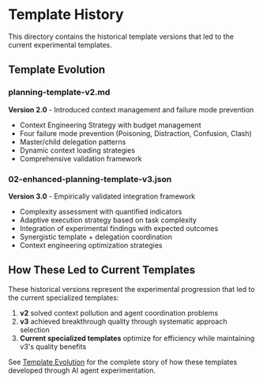 # Template History

This directory contains the historical template versions that led to the current experimental templates.

## Template Evolution

### planning-template-v2.md
**Version 2.0** - Introduced context management and failure mode prevention
- Context Engineering Strategy with budget management
- Four failure mode prevention (Poisoning, Distraction, Confusion, Clash)
- Master/child delegation patterns
- Dynamic context loading strategies
- Comprehensive validation framework

### 02-enhanced-planning-template-v3.json
**Version 3.0** - Empirically validated integration framework
- Complexity assessment with quantified indicators
- Adaptive execution strategy based on task complexity
- Integration of experimental findings with expected outcomes
- Synergistic template + delegation coordination
- Context engineering optimization strategies

## How These Led to Current Templates

These historical versions represent the experimental progression that led to the current specialized templates:

1. **v2** solved context pollution and agent coordination problems
2. **v3** achieved breakthrough quality through systematic approach selection
3. **Current specialized templates** optimize for efficiency while maintaining v3's quality benefits

See [Template Evolution](../template-evolution.md) for the complete story of how these templates developed through AI agent experimentation.